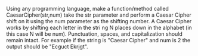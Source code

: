 Using any programming language, make a  function/method called CaesarCipher(str,num) take the str parameter and perform a Caesar Cipher shift on it using the num parameter as the shifting number. A Caesar Cipher works by shifting each letter in the stri ng N places down in the alphabet (in this case N will be num). Punctuation, spaces, and capitalization should remain intact. For example if the string is "Caesar Cipher" and num is 2 the output should be "Ecguct Ekrjgt".
